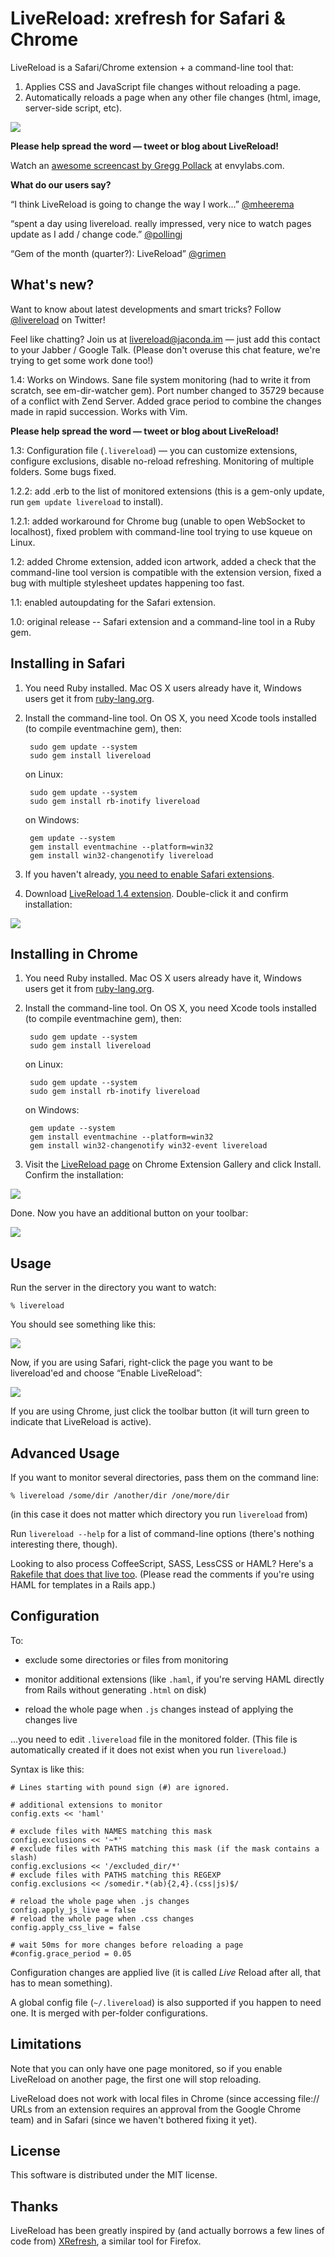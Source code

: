 LiveReload: xrefresh for Safari & Chrome
========================================

LiveReload is a Safari/Chrome extension + a command-line tool that:

1. Applies CSS and JavaScript file changes without reloading a page.
2. Automatically reloads a page when any other file changes (html, image, server-side script, etc).

![](http://github.com/mockko/livereload/raw/master/artwork/screenshot.png)

**Please help spread the word — tweet or blog about LiveReload!**

Watch an [awesome screencast by Gregg Pollack](http://blog.envylabs.com/2010/07/livereload-screencast/) at envylabs.com.

**What do our users say?**

“I think LiveReload is going to change the way I work...” [@mheerema](http://twitter.com/mheerema/status/18363670011)

“spent a day using livereload. really impressed, very nice to watch pages update as I add / change code.” [@pollingj](http://twitter.com/pollingj/status/18366550224)

“Gem of the month (quarter?): LiveReload” [@grimen](http://twitter.com/grimen/status/18369684099)


What's new?
-----------

Want to know about latest developments and smart tricks? Follow [@livereload](http://twitter.com/livereload) on Twitter!

Feel like chatting? Join us at livereload@jaconda.im — just add this contact to your Jabber / Google Talk. (Please don't overuse this chat feature, we're trying to get some work done too!)

1.4: Works on Windows. Sane file system monitoring (had to write it from scratch, see em-dir-watcher gem). Port number changed to 35729 because of a conflict with Zend Server. Added grace period to combine the changes made in rapid succession. Works with Vim.

**Please help spread the word — tweet or blog about LiveReload!**

1.3: Configuration file (`.livereload`) — you can customize extensions, configure exclusions, disable no-reload refreshing. Monitoring of multiple folders. Some bugs fixed.

1.2.2: add .erb to the list of monitored extensions (this is a gem-only update, run `gem update livereload` to install).

1.2.1: added workaround for Chrome bug (unable to open WebSocket to localhost), fixed problem with command-line tool trying to use kqueue on Linux.

1.2: added Chrome extension, added icon artwork, added a check that the command-line tool version is compatible with the extension version, fixed a bug with multiple stylesheet updates happening too fast.

1.1: enabled autoupdating for the Safari extension.

1.0: original release -- Safari extension and a command-line tool in a Ruby gem.


Installing in Safari
--------------------

1. You need Ruby installed. Mac OS X users already have it, Windows users get it from [ruby-lang.org](http://www.ruby-lang.org/en/downloads/).

2. Install the command-line tool. On OS X, you need Xcode tools installed (to compile eventmachine gem), then:

        sudo gem update --system
        sudo gem install livereload

    on Linux:

        sudo gem update --system
        sudo gem install rb-inotify livereload

    on Windows:

        gem update --system
        gem install eventmachine --platform=win32
        gem install win32-changenotify livereload

3. If you haven't already, [you need to enable Safari extensions](http://safariextensions.tumblr.com/post/680219521/post-how-to-enable-extensions-06-09-10).

4. Download [LiveReload 1.4 extension](http://github.com/downloads/mockko/livereload/LiveReload-1.4.safariextz). Double-click it and confirm installation:

![](http://github.com/mockko/livereload/raw/master/docs/images/safari-install-prompt.png)


Installing in Chrome
--------------------

1. You need Ruby installed. Mac OS X users already have it, Windows users get it from [ruby-lang.org](http://www.ruby-lang.org/en/downloads/).

2. Install the command-line tool. On OS X, you need Xcode tools installed (to compile eventmachine gem), then:

        sudo gem update --system
        sudo gem install livereload

    on Linux:

        sudo gem update --system
        sudo gem install rb-inotify livereload

    on Windows:

        gem update --system
        gem install eventmachine --platform=win32
        gem install win32-changenotify win32-event livereload

3. Visit the [LiveReload page](https://chrome.google.com/extensions/detail/jnihajbhpnppcggbcgedagnkighmdlei) on Chrome Extension Gallery and click Install. Confirm the installation:

![](http://github.com/mockko/livereload/raw/master/docs/images/chrome-install-prompt.png)

Done. Now you have an additional button on your toolbar:

![](http://github.com/mockko/livereload/raw/master/docs/images/chrome-button.png)


Usage
-----

Run the server in the directory you want to watch:

    % livereload
    
You should see something like this:

![](http://github.com/mockko/livereload/raw/master/docs/images/livereload-server-running.png)

Now, if you are using Safari, right-click the page you want to be livereload'ed and choose “Enable LiveReload”:

![](http://github.com/mockko/livereload/raw/master/docs/images/safari-context-menu.png)

If you are using Chrome, just click the toolbar button (it will turn green to indicate that LiveReload is active).


Advanced Usage
--------------

If you want to monitor several directories, pass them on the command line:

    % livereload /some/dir /another/dir /one/more/dir

(in this case it does not matter which directory you run `livereload` from)

Run `livereload --help` for a list of command-line options (there's nothing interesting there, though).

Looking to also process CoffeeScript, SASS, LessCSS or HAML? Here's a [Rakefile that does that live too](http://gist.github.com/472349). (Please read the comments if you're using HAML for templates in a Rails app.)


Configuration
-------------

To:

* exclude some directories or files from monitoring

* monitor additional extensions (like `.haml`, if you're serving HAML directly from Rails without generating `.html` on disk)

* reload the whole page when `.js` changes instead of applying the changes live

...you need to edit `.livereload` file in the monitored folder. (This file is automatically created if it does not exist when you run `livereload`.)

Syntax is like this:

    # Lines starting with pound sign (#) are ignored.

    # additional extensions to monitor
    config.exts << 'haml'

    # exclude files with NAMES matching this mask
    config.exclusions << '~*'
    # exclude files with PATHS matching this mask (if the mask contains a slash)
    config.exclusions << '/excluded_dir/*'
    # exclude files with PATHS matching this REGEXP
    config.exclusions << /somedir.*(ab){2,4}.(css|js)$/

    # reload the whole page when .js changes
    config.apply_js_live = false
    # reload the whole page when .css changes
    config.apply_css_live = false

    # wait 50ms for more changes before reloading a page
    #config.grace_period = 0.05

Configuration changes are applied live (it is called *Live* Reload after all, that has to mean something).

A global config file (`~/.livereload`) is also supported if you happen to need one. It is merged with per-folder configurations.


Limitations
-----------

Note that you can only have one page monitored, so if you enable LiveReload on another page, the first one will stop reloading.

LiveReload does not work with local files in Chrome (since accessing file:// URLs from an extension requires an approval from the Google Chrome team) and in Safari (since we haven't bothered fixing it yet).


License
-------

This software is distributed under the MIT license.


Thanks
------

LiveReload has been greatly inspired by (and actually borrows a few lines of code from) [XRefresh](http://xrefresh.binaryage.com/), a similar tool for Firefox.

